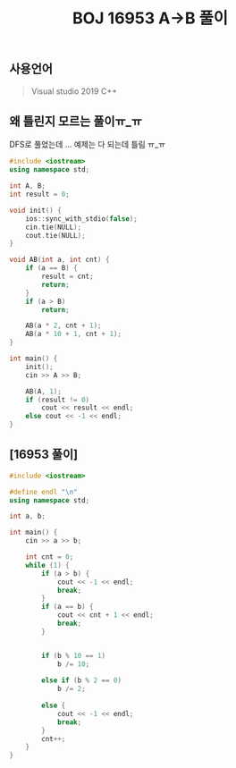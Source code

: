 ﻿---
title: "BOJ 16953 A->B 풀이"
categories: Algorithm
comments: true
---

## 사용언어
 > Visual studio 2019 C++ 


## 왜 틀린지 모르는 풀이ㅠ_ㅠ

 DFS로 풀었는데 ... 예제는 다 되는데 틀림 ㅠ_ㅠ

```c++
#include <iostream>
using namespace std;

int A, B;
int result = 0;

void init() {
	ios::sync_with_stdio(false);
	cin.tie(NULL);
	cout.tie(NULL);
}

void AB(int a, int cnt) {
	if (a == B) {
		result = cnt;
		return;
	}
	if (a > B)
		return;

	AB(a * 2, cnt + 1);
	AB(a * 10 + 1, cnt + 1);
}

int main() {
	init();
	cin >> A >> B;

	AB(A, 1);
	if (result != 0)
		cout << result << endl;
	else cout << -1 << endl;
}
```

## [16953 풀이]

```c++
#include <iostream>

#define endl "\n"
using namespace std;

int a, b;

int main() {
	cin >> a >> b;

	int cnt = 0;
	while (1) {
		if (a > b) {
			cout << -1 << endl;
			break;
		}
		if (a == b) {
			cout << cnt + 1 << endl;
			break;
		}


		if (b % 10 == 1)
			b /= 10;
		
		else if (b % 2 == 0) 
			b /= 2;
		
		else {
			cout << -1 << endl;
			break;
		}
		cnt++;
	}
}
```